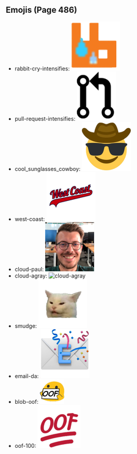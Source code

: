 
## Emojis (Page 486)

* rabbit-cry-intensifies: ![rabbit-cry-intensifies](output/rabbit-cry-intensifies.gif)
* pull-request-intensifies: ![pull-request-intensifies](output/pull-request-intensifies.gif)
* cool_sunglasses_cowboy: ![cool_sunglasses_cowboy](output/cool_sunglasses_cowboy.png)
* west-coast: ![west-coast](output/west-coast.png)
* cloud-paul: ![cloud-paul](output/cloud-paul.png)
* cloud-agray: ![cloud-agray](output/cloud-agray)
* smudge: ![smudge](output/smudge.png)
* email-da: ![email-da](output/email-da.png)
* blob-oof: ![blob-oof](output/blob-oof.png)
* oof-100: ![oof-100](output/oof-100.png)
